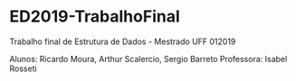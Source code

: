 # ED2019-TrabalhoFinal
Trabalho final de Estrutura de Dados - Mestrado UFF 012019

Alunos: Ricardo Moura, Arthur Scalercio, Sergio Barreto
Professora: Isabel Rosseti
